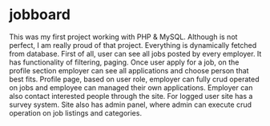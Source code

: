 # jobboard
This was my first project working with PHP &amp; MySQL. Although is not perfect, I am really proud of that project.  Everything is dynamically fetched from database. First of all, user can see all jobs posted by every employer. It has functionality of filtering, paging. Once user apply for a job, on the profile section employer can see all applications and choose person that best fits. Profile page, based on user role, employer can fully crud operated on jobs and employee can managed their own applications. Employer can also contact interested people through the site. For logged user site has a survey system. Site also has admin panel, where admin can execute crud operation on job listings and categories.
